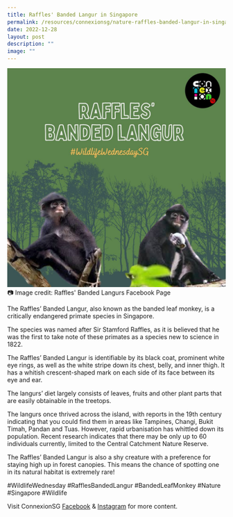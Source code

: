 ```yaml
---
title: Raffles' Banded Langur in Singapore
permalink: /resources/connexionsg/nature-raffles-banded-langur-in-singapore/
date: 2022-12-28
layout: post
description: ""
image: ""
---
```

![](/images/connexionsg/2023/321239267_1230951160966561_4268387058151865454_n.png)
📷 Image credit: Raffles' Banded Langurs Facebook Page

The Raffles’ Banded Langur, also known as the banded leaf monkey, is a critically endangered primate species in Singapore.

The species was named after Sir Stamford Raffles, as it is believed that he was the first to take note of these primates as a species new to science in 1822.

The Raffles’ Banded Langur is identifiable by its black coat, prominent white eye rings, as well as the white stripe down its chest, belly, and inner thigh. It has a whitish crescent-shaped mark on each side of its face between its eye and ear.

The langurs’ diet largely consists of leaves, fruits and other plant parts that are easily obtainable in the treetops.

The langurs once thrived across the island, with reports in the 19th century indicating that you could find them in areas like Tampines, Changi, Bukit Timah, Pandan and Tuas. However, rapid urbanisation has whittled down its population. Recent research indicates that there may be only up to 60 individuals currently, limited to the Central Catchment Nature Reserve.

The Raffles’ Banded Langur is also a shy creature with a preference for staying high up in forest canopies. This means the chance of spotting one in its natural habitat is extremely rare!

#WildlifeWednesday #RafflesBandedLangur #BandedLeafMonkey #Nature #Singapore #Wildlife

Visit ConnexionSG [Facebook](https://www.facebook.com/ConnexionSG) & [Instagram](https://www.instagram.com/connexionsg/) for more content.